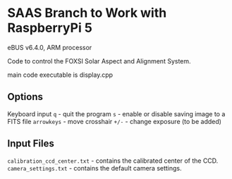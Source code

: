 SAAS Branch to Work with RaspberryPi 5
====

eBUS v6.4.0, ARM processor

Code to control the FOXSI Solar Aspect and Alignment System.

main code executable is display.cpp

Options
-------
Keyboard input
`q` - quit the program
`s` - enable or disable saving image to a FITS file
`arrowkeys` - move crosshair
`+/-` - change exposure (to be added)

Input Files
-----------
`calibration_ccd_center.txt` - contains the calibrated center of the CCD.
`camera_settings.txt` - contains the default camera settings.


